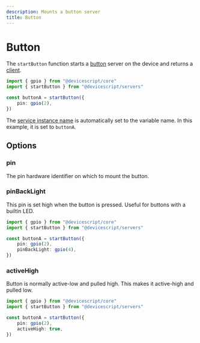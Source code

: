 ```yaml
---
description: Mounts a button server
title: Button
---
```


# Button

The `startButton` function starts a [button](https://microsoft.github.io/jacdac-docs/services/button) server on the device
and returns a [client](/api/clients/button).

```ts
import { gpio } from "@devicescript/core"
import { startButton } from "@devicescript/servers"

const buttonA = startButton({
    pin: gpio(2),
})
```

The [service instance name](https://microsoft.github.io/jacdac-docs/services/_base/) is automatically set to the variable name. In this example, it is set to `buttonA`.

## Options

### pin

The pin hardware identifier on which to mount the button.

### pinBackLight

This pin is set high when the button is pressed. Useful for buttons with a builtin LED.

```ts no-run no-output
import { gpio } from "@devicescript/core"
import { startButton } from "@devicescript/servers"

const buttonA = startButton({
    pin: gpio(2),
    pinBackLight: gpio(4),
})
```

### activeHigh

Button is normally active-low and pulled high.
This makes it active-high and pulled low.

```ts no-run no-output
import { gpio } from "@devicescript/core"
import { startButton } from "@devicescript/servers"

const buttonA = startButton({
    pin: gpio(2),
    activeHigh: true,
})
```
